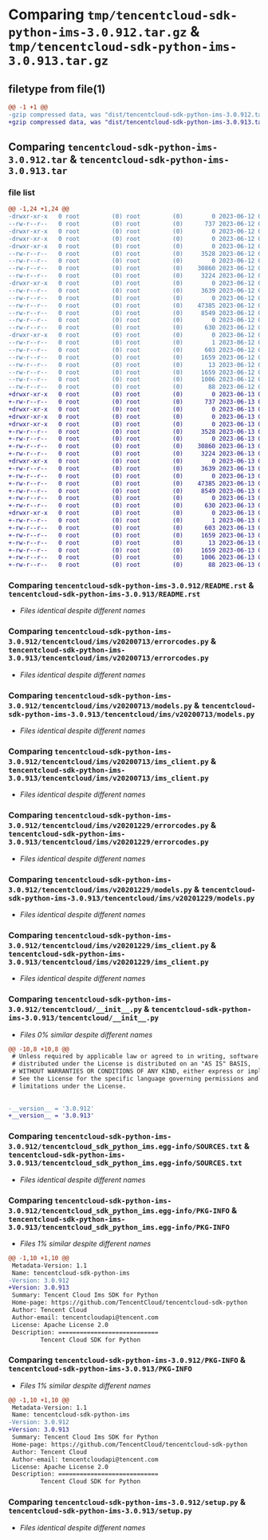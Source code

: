 # Comparing `tmp/tencentcloud-sdk-python-ims-3.0.912.tar.gz` & `tmp/tencentcloud-sdk-python-ims-3.0.913.tar.gz`

## filetype from file(1)

```diff
@@ -1 +1 @@
-gzip compressed data, was "dist/tencentcloud-sdk-python-ims-3.0.912.tar", last modified: Mon Jun 12 03:05:43 2023, max compression
+gzip compressed data, was "dist/tencentcloud-sdk-python-ims-3.0.913.tar", last modified: Tue Jun 13 02:13:15 2023, max compression
```

## Comparing `tencentcloud-sdk-python-ims-3.0.912.tar` & `tencentcloud-sdk-python-ims-3.0.913.tar`

### file list

```diff
@@ -1,24 +1,24 @@
-drwxr-xr-x   0 root         (0) root         (0)        0 2023-06-12 03:05:43.000000 tencentcloud-sdk-python-ims-3.0.912/
--rw-r--r--   0 root         (0) root         (0)      737 2023-06-12 03:05:43.000000 tencentcloud-sdk-python-ims-3.0.912/README.rst
-drwxr-xr-x   0 root         (0) root         (0)        0 2023-06-12 03:05:43.000000 tencentcloud-sdk-python-ims-3.0.912/tencentcloud/
-drwxr-xr-x   0 root         (0) root         (0)        0 2023-06-12 03:05:43.000000 tencentcloud-sdk-python-ims-3.0.912/tencentcloud/ims/
-drwxr-xr-x   0 root         (0) root         (0)        0 2023-06-12 03:05:43.000000 tencentcloud-sdk-python-ims-3.0.912/tencentcloud/ims/v20200713/
--rw-r--r--   0 root         (0) root         (0)     3528 2023-06-12 03:05:43.000000 tencentcloud-sdk-python-ims-3.0.912/tencentcloud/ims/v20200713/errorcodes.py
--rw-r--r--   0 root         (0) root         (0)        0 2023-06-12 03:05:43.000000 tencentcloud-sdk-python-ims-3.0.912/tencentcloud/ims/v20200713/__init__.py
--rw-r--r--   0 root         (0) root         (0)    30860 2023-06-12 03:05:43.000000 tencentcloud-sdk-python-ims-3.0.912/tencentcloud/ims/v20200713/models.py
--rw-r--r--   0 root         (0) root         (0)     3224 2023-06-12 03:05:43.000000 tencentcloud-sdk-python-ims-3.0.912/tencentcloud/ims/v20200713/ims_client.py
-drwxr-xr-x   0 root         (0) root         (0)        0 2023-06-12 03:05:43.000000 tencentcloud-sdk-python-ims-3.0.912/tencentcloud/ims/v20201229/
--rw-r--r--   0 root         (0) root         (0)     3639 2023-06-12 03:05:43.000000 tencentcloud-sdk-python-ims-3.0.912/tencentcloud/ims/v20201229/errorcodes.py
--rw-r--r--   0 root         (0) root         (0)        0 2023-06-12 03:05:43.000000 tencentcloud-sdk-python-ims-3.0.912/tencentcloud/ims/v20201229/__init__.py
--rw-r--r--   0 root         (0) root         (0)    47385 2023-06-12 03:05:43.000000 tencentcloud-sdk-python-ims-3.0.912/tencentcloud/ims/v20201229/models.py
--rw-r--r--   0 root         (0) root         (0)     8549 2023-06-12 03:05:43.000000 tencentcloud-sdk-python-ims-3.0.912/tencentcloud/ims/v20201229/ims_client.py
--rw-r--r--   0 root         (0) root         (0)        0 2023-06-12 03:05:43.000000 tencentcloud-sdk-python-ims-3.0.912/tencentcloud/ims/__init__.py
--rw-r--r--   0 root         (0) root         (0)      630 2023-06-12 03:05:43.000000 tencentcloud-sdk-python-ims-3.0.912/tencentcloud/__init__.py
-drwxr-xr-x   0 root         (0) root         (0)        0 2023-06-12 03:05:43.000000 tencentcloud-sdk-python-ims-3.0.912/tencentcloud_sdk_python_ims.egg-info/
--rw-r--r--   0 root         (0) root         (0)        1 2023-06-12 03:05:43.000000 tencentcloud-sdk-python-ims-3.0.912/tencentcloud_sdk_python_ims.egg-info/dependency_links.txt
--rw-r--r--   0 root         (0) root         (0)      603 2023-06-12 03:05:43.000000 tencentcloud-sdk-python-ims-3.0.912/tencentcloud_sdk_python_ims.egg-info/SOURCES.txt
--rw-r--r--   0 root         (0) root         (0)     1659 2023-06-12 03:05:43.000000 tencentcloud-sdk-python-ims-3.0.912/tencentcloud_sdk_python_ims.egg-info/PKG-INFO
--rw-r--r--   0 root         (0) root         (0)       13 2023-06-12 03:05:43.000000 tencentcloud-sdk-python-ims-3.0.912/tencentcloud_sdk_python_ims.egg-info/top_level.txt
--rw-r--r--   0 root         (0) root         (0)     1659 2023-06-12 03:05:43.000000 tencentcloud-sdk-python-ims-3.0.912/PKG-INFO
--rw-r--r--   0 root         (0) root         (0)     1006 2023-06-12 03:05:43.000000 tencentcloud-sdk-python-ims-3.0.912/setup.py
--rw-r--r--   0 root         (0) root         (0)       88 2023-06-12 03:05:43.000000 tencentcloud-sdk-python-ims-3.0.912/setup.cfg
+drwxr-xr-x   0 root         (0) root         (0)        0 2023-06-13 02:13:15.000000 tencentcloud-sdk-python-ims-3.0.913/
+-rw-r--r--   0 root         (0) root         (0)      737 2023-06-13 02:13:14.000000 tencentcloud-sdk-python-ims-3.0.913/README.rst
+drwxr-xr-x   0 root         (0) root         (0)        0 2023-06-13 02:13:15.000000 tencentcloud-sdk-python-ims-3.0.913/tencentcloud/
+drwxr-xr-x   0 root         (0) root         (0)        0 2023-06-13 02:13:15.000000 tencentcloud-sdk-python-ims-3.0.913/tencentcloud/ims/
+drwxr-xr-x   0 root         (0) root         (0)        0 2023-06-13 02:13:15.000000 tencentcloud-sdk-python-ims-3.0.913/tencentcloud/ims/v20200713/
+-rw-r--r--   0 root         (0) root         (0)     3528 2023-06-13 02:13:14.000000 tencentcloud-sdk-python-ims-3.0.913/tencentcloud/ims/v20200713/errorcodes.py
+-rw-r--r--   0 root         (0) root         (0)        0 2023-06-13 02:13:14.000000 tencentcloud-sdk-python-ims-3.0.913/tencentcloud/ims/v20200713/__init__.py
+-rw-r--r--   0 root         (0) root         (0)    30860 2023-06-13 02:13:14.000000 tencentcloud-sdk-python-ims-3.0.913/tencentcloud/ims/v20200713/models.py
+-rw-r--r--   0 root         (0) root         (0)     3224 2023-06-13 02:13:14.000000 tencentcloud-sdk-python-ims-3.0.913/tencentcloud/ims/v20200713/ims_client.py
+drwxr-xr-x   0 root         (0) root         (0)        0 2023-06-13 02:13:15.000000 tencentcloud-sdk-python-ims-3.0.913/tencentcloud/ims/v20201229/
+-rw-r--r--   0 root         (0) root         (0)     3639 2023-06-13 02:13:14.000000 tencentcloud-sdk-python-ims-3.0.913/tencentcloud/ims/v20201229/errorcodes.py
+-rw-r--r--   0 root         (0) root         (0)        0 2023-06-13 02:13:14.000000 tencentcloud-sdk-python-ims-3.0.913/tencentcloud/ims/v20201229/__init__.py
+-rw-r--r--   0 root         (0) root         (0)    47385 2023-06-13 02:13:14.000000 tencentcloud-sdk-python-ims-3.0.913/tencentcloud/ims/v20201229/models.py
+-rw-r--r--   0 root         (0) root         (0)     8549 2023-06-13 02:13:14.000000 tencentcloud-sdk-python-ims-3.0.913/tencentcloud/ims/v20201229/ims_client.py
+-rw-r--r--   0 root         (0) root         (0)        0 2023-06-13 02:13:14.000000 tencentcloud-sdk-python-ims-3.0.913/tencentcloud/ims/__init__.py
+-rw-r--r--   0 root         (0) root         (0)      630 2023-06-13 02:13:14.000000 tencentcloud-sdk-python-ims-3.0.913/tencentcloud/__init__.py
+drwxr-xr-x   0 root         (0) root         (0)        0 2023-06-13 02:13:15.000000 tencentcloud-sdk-python-ims-3.0.913/tencentcloud_sdk_python_ims.egg-info/
+-rw-r--r--   0 root         (0) root         (0)        1 2023-06-13 02:13:15.000000 tencentcloud-sdk-python-ims-3.0.913/tencentcloud_sdk_python_ims.egg-info/dependency_links.txt
+-rw-r--r--   0 root         (0) root         (0)      603 2023-06-13 02:13:15.000000 tencentcloud-sdk-python-ims-3.0.913/tencentcloud_sdk_python_ims.egg-info/SOURCES.txt
+-rw-r--r--   0 root         (0) root         (0)     1659 2023-06-13 02:13:15.000000 tencentcloud-sdk-python-ims-3.0.913/tencentcloud_sdk_python_ims.egg-info/PKG-INFO
+-rw-r--r--   0 root         (0) root         (0)       13 2023-06-13 02:13:15.000000 tencentcloud-sdk-python-ims-3.0.913/tencentcloud_sdk_python_ims.egg-info/top_level.txt
+-rw-r--r--   0 root         (0) root         (0)     1659 2023-06-13 02:13:15.000000 tencentcloud-sdk-python-ims-3.0.913/PKG-INFO
+-rw-r--r--   0 root         (0) root         (0)     1006 2023-06-13 02:13:14.000000 tencentcloud-sdk-python-ims-3.0.913/setup.py
+-rw-r--r--   0 root         (0) root         (0)       88 2023-06-13 02:13:15.000000 tencentcloud-sdk-python-ims-3.0.913/setup.cfg
```

### Comparing `tencentcloud-sdk-python-ims-3.0.912/README.rst` & `tencentcloud-sdk-python-ims-3.0.913/README.rst`

 * *Files identical despite different names*

### Comparing `tencentcloud-sdk-python-ims-3.0.912/tencentcloud/ims/v20200713/errorcodes.py` & `tencentcloud-sdk-python-ims-3.0.913/tencentcloud/ims/v20200713/errorcodes.py`

 * *Files identical despite different names*

### Comparing `tencentcloud-sdk-python-ims-3.0.912/tencentcloud/ims/v20200713/models.py` & `tencentcloud-sdk-python-ims-3.0.913/tencentcloud/ims/v20200713/models.py`

 * *Files identical despite different names*

### Comparing `tencentcloud-sdk-python-ims-3.0.912/tencentcloud/ims/v20200713/ims_client.py` & `tencentcloud-sdk-python-ims-3.0.913/tencentcloud/ims/v20200713/ims_client.py`

 * *Files identical despite different names*

### Comparing `tencentcloud-sdk-python-ims-3.0.912/tencentcloud/ims/v20201229/errorcodes.py` & `tencentcloud-sdk-python-ims-3.0.913/tencentcloud/ims/v20201229/errorcodes.py`

 * *Files identical despite different names*

### Comparing `tencentcloud-sdk-python-ims-3.0.912/tencentcloud/ims/v20201229/models.py` & `tencentcloud-sdk-python-ims-3.0.913/tencentcloud/ims/v20201229/models.py`

 * *Files identical despite different names*

### Comparing `tencentcloud-sdk-python-ims-3.0.912/tencentcloud/ims/v20201229/ims_client.py` & `tencentcloud-sdk-python-ims-3.0.913/tencentcloud/ims/v20201229/ims_client.py`

 * *Files identical despite different names*

### Comparing `tencentcloud-sdk-python-ims-3.0.912/tencentcloud/__init__.py` & `tencentcloud-sdk-python-ims-3.0.913/tencentcloud/__init__.py`

 * *Files 0% similar despite different names*

```diff
@@ -10,8 +10,8 @@
 # Unless required by applicable law or agreed to in writing, software
 # distributed under the License is distributed on an "AS IS" BASIS,
 # WITHOUT WARRANTIES OR CONDITIONS OF ANY KIND, either express or implied.
 # See the License for the specific language governing permissions and
 # limitations under the License.
 
 
-__version__ = '3.0.912'
+__version__ = '3.0.913'
```

### Comparing `tencentcloud-sdk-python-ims-3.0.912/tencentcloud_sdk_python_ims.egg-info/SOURCES.txt` & `tencentcloud-sdk-python-ims-3.0.913/tencentcloud_sdk_python_ims.egg-info/SOURCES.txt`

 * *Files identical despite different names*

### Comparing `tencentcloud-sdk-python-ims-3.0.912/tencentcloud_sdk_python_ims.egg-info/PKG-INFO` & `tencentcloud-sdk-python-ims-3.0.913/tencentcloud_sdk_python_ims.egg-info/PKG-INFO`

 * *Files 1% similar despite different names*

```diff
@@ -1,10 +1,10 @@
 Metadata-Version: 1.1
 Name: tencentcloud-sdk-python-ims
-Version: 3.0.912
+Version: 3.0.913
 Summary: Tencent Cloud Ims SDK for Python
 Home-page: https://github.com/TencentCloud/tencentcloud-sdk-python
 Author: Tencent Cloud
 Author-email: tencentcloudapi@tencent.com
 License: Apache License 2.0
 Description: ============================
         Tencent Cloud SDK for Python
```

### Comparing `tencentcloud-sdk-python-ims-3.0.912/PKG-INFO` & `tencentcloud-sdk-python-ims-3.0.913/PKG-INFO`

 * *Files 1% similar despite different names*

```diff
@@ -1,10 +1,10 @@
 Metadata-Version: 1.1
 Name: tencentcloud-sdk-python-ims
-Version: 3.0.912
+Version: 3.0.913
 Summary: Tencent Cloud Ims SDK for Python
 Home-page: https://github.com/TencentCloud/tencentcloud-sdk-python
 Author: Tencent Cloud
 Author-email: tencentcloudapi@tencent.com
 License: Apache License 2.0
 Description: ============================
         Tencent Cloud SDK for Python
```

### Comparing `tencentcloud-sdk-python-ims-3.0.912/setup.py` & `tencentcloud-sdk-python-ims-3.0.913/setup.py`

 * *Files identical despite different names*

